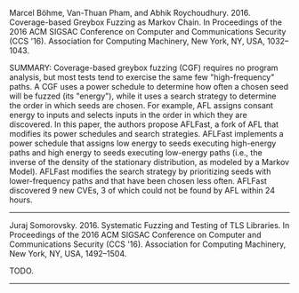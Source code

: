 Marcel Böhme, Van-Thuan Pham, and Abhik Roychoudhury. 2016. Coverage-based Greybox Fuzzing as Markov Chain. In Proceedings of the 2016 ACM SIGSAC Conference on Computer and Communications Security (CCS '16). Association for Computing Machinery, New York, NY, USA, 1032–1043.

SUMMARY: Coverage-based greybox fuzzing (CGF) requires no program analysis, but most tests tend to exercise the same few "high-frequency" paths. A CGF uses a power schedule to determine how often a chosen seed will be fuzzed (its "energy"), while it uses a search strategy to determine the order in which seeds are chosen. For example, AFL assigns consant energy to inputs and selects inputs in the order in which they are discovered. In this paper, the authors propose AFLFast, a fork of AFL that modifies its power schedules and search strategies. AFLFast implements a power schedule that assigns low energy to seeds executing high-energy paths and high energy to seeds executing low-energy paths (i.e., the inverse of the density of the stationary distribution, as modeled by a Markov Model). AFLFast modifies the search strategy by prioritizing seeds with lower-frequency paths and that have been chosen less often. AFLFast discovered 9 new CVEs, 3 of which could not be found by AFL within 24 hours.

<hr/>

Juraj Somorovsky. 2016. Systematic Fuzzing and Testing of TLS Libraries. In Proceedings of the 2016 ACM SIGSAC Conference on Computer and Communications Security (CCS '16). Association for Computing Machinery, New York, NY, USA, 1492–1504.

TODO.

<hr/>
